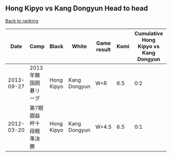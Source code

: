 ## Hong Kipyo vs Kang Dongyun Head to head

[Back to ranking](../../index.md)




| **Date** | **Comp** | **Black** | **White** | **Game result** | **Komi** | **Cumulative Hong Kipyo vs Kang Dongyun** | **Hong Kipyo streak** | **Kang Dongyun streak** | 
| --- | --- | --- | --- | --- | --- | --- | --- | --- |
| 2013-09-27 | 2013年韓国囲碁リーグ | Hong Kipyo | Kang Dongyun | W+R | 6.5 | 0:2 | 0 | 2 | 
| 2012-03-20 | 第7期圓益杯十段戦準決勝 | Hong Kipyo | Kang Dongyun | W+4.5 | 6.5 | 0:1 | 0 | 1 |




